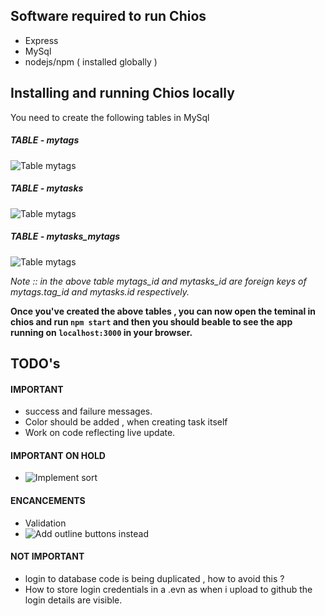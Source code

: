 ## Software required to run Chios

- Express
- MySql
- nodejs/npm ( installed globally )

## Installing and running Chios locally

You need to create the following tables in MySql

##### TABLE - mytags

![Table mytags](https://i.imgur.com/sDGp91t.jpg)

##### TABLE - mytasks

![Table mytags](https://i.imgur.com/VkD4uIN.jpg)

##### TABLE - mytasks_mytags

![Table mytags](https://i.imgur.com/tIqmGXh.jpg)

*Note :: in the above table mytags_id and mytasks_id are foreign keys of mytags.tag_id and mytasks.id respectively.*

**Once you've created the above tables , you can now open the teminal in chios and run `npm start` and then you should beable to see the app running on `localhost:3000` in your browser.**

## TODO's

#### IMPORTANT
- success and failure messages.
- Color should be added , when creating task itself
- Work on code reflecting live update.

#### IMPORTANT ON HOLD
 - ![Implement sort](https://jsfiddle.net/8zgsrb5k/)

#### ENCANCEMENTS
 - Validation
 - ![Add outline buttons instead](https://getbootstrap.com/docs/4.0/components/buttons/)
    
#### NOT IMPORTANT
- login to database code is being duplicated , how to avoid this ?
- How to store login credentials in a .evn as when i upload to github the login details are visible.


